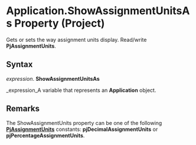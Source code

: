 
# Application.ShowAssignmentUnitsAs Property (Project)

Gets or sets the way assignment units display. Read/write  **PjAssignmentUnits**.


## Syntax

 _expression_. **ShowAssignmentUnitsAs**

 _expression_A variable that represents an  **Application** object.


## Remarks

The ShowAssignmentUnits property can be one of the following  **[PjAssignmentUnits](12bbd0c9-e728-3055-240b-898e15e40439.md)** constants: **pjDecimalAssignmentUnits** or **pjPercentageAssignmentUnits**.

